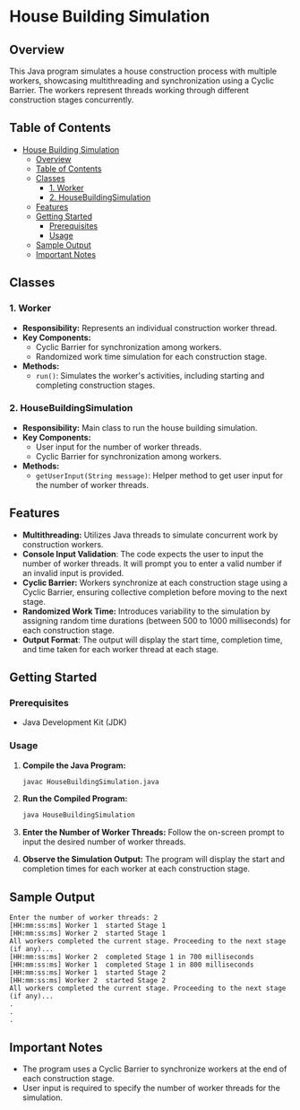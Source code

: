 # House Building Simulation

## Overview
This Java program simulates a house construction process with multiple workers, showcasing multithreading and synchronization using a Cyclic Barrier. The workers represent threads working through different construction stages concurrently.

## Table of Contents
- [House Building Simulation](#house-building-simulation)
  - [Overview](#overview)
  - [Table of Contents](#table-of-contents)
  - [Classes](#classes)
    - [1. Worker](#1-worker)
    - [2. HouseBuildingSimulation](#2-housebuildingsimulation)
  - [Features](#features)
  - [Getting Started](#getting-started)
    - [Prerequisites](#prerequisites)
    - [Usage](#usage)
  - [Sample Output](#sample-output)
  - [Important Notes](#important-notes)

## Classes

### 1. Worker
- **Responsibility:** Represents an individual construction worker thread.
- **Key Components:**
  - Cyclic Barrier for synchronization among workers.
  - Randomized work time simulation for each construction stage.
- **Methods:**
  - `run()`: Simulates the worker's activities, including starting and completing construction stages.

### 2. HouseBuildingSimulation
- **Responsibility:** Main class to run the house building simulation.
- **Key Components:**
  - User input for the number of worker threads.
  - Cyclic Barrier for synchronization among workers.
- **Methods:**
  - `getUserInput(String message)`: Helper method to get user input for the number of worker threads.

## Features

- **Multithreading:** Utilizes Java threads to simulate concurrent work by construction workers.
- **Console Input Validation**: The code expects the user to input the number of worker threads. It will prompt you to enter a valid number if an invalid input is provided.
- **Cyclic Barrier:** Workers synchronize at each construction stage using a Cyclic Barrier, ensuring collective completion before moving to the next stage.
- **Randomized Work Time:** Introduces variability to the simulation by assigning random time durations (between 500 to 1000 milliseconds) for each construction stage.
- **Output Format**: The output will display the start time, completion time, and time taken for each worker thread at each stage.

## Getting Started

### Prerequisites

- Java Development Kit (JDK)

### Usage

1. **Compile the Java Program:**
   ```bash
   javac HouseBuildingSimulation.java
   ```

2. **Run the Compiled Program:**
   ```bash
   java HouseBuildingSimulation
   ```

3. **Enter the Number of Worker Threads:**
   Follow the on-screen prompt to input the desired number of worker threads.

4. **Observe the Simulation Output:**
   The program will display the start and completion times for each worker at each construction stage.

## Sample Output

```
Enter the number of worker threads: 2
[HH:mm:ss:ms] Worker 1  started Stage 1
[HH:mm:ss:ms] Worker 2  started Stage 1
All workers completed the current stage. Proceeding to the next stage (if any)...
[HH:mm:ss:ms] Worker 2  completed Stage 1 in 700 milliseconds
[HH:mm:ss:ms] Worker 1  completed Stage 1 in 800 milliseconds
[HH:mm:ss:ms] Worker 1  started Stage 2
[HH:mm:ss:ms] Worker 2  started Stage 2
All workers completed the current stage. Proceeding to the next stage (if any)...
.
.
.
```

## Important Notes
- The program uses a Cyclic Barrier to synchronize workers at the end of each construction stage.
- User input is required to specify the number of worker threads for the simulation.


<!-- ## License

This project is licensed under the MIT License - see the [LICENSE](LICENSE) file for details. -->